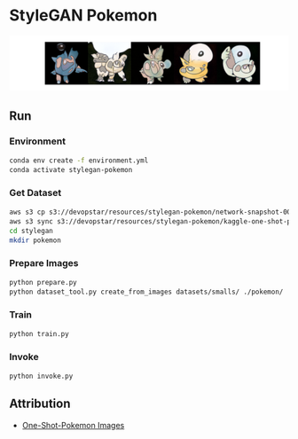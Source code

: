 # StyleGAN Pokemon

![Example](example.png)

## Run

### Environment

```bash
conda env create -f environment.yml
conda activate stylegan-pokemon
```

### Get Dataset

```bash
aws s3 cp s3://devopstar/resources/stylegan-pokemon/network-snapshot-007961.pkl stylegan/network-snapshot-007961.pkl
aws s3 sync s3://devopstar/resources/stylegan-pokemon/kaggle-one-shot-pokemon stylegan/kaggle-one-shot-pokemon
cd stylegan
mkdir pokemon
```

### Prepare Images

```bash
python prepare.py
python dataset_tool.py create_from_images datasets/smalls/ ./pokemon/
```

### Train

```bash
python train.py
```

### Invoke

```bash
python invoke.py
```

## Attribution

* [One-Shot-Pokemon Images](https://www.kaggle.com/aaronyin/oneshotpokemon)
